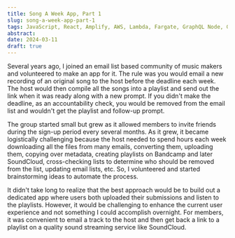 ```yaml
---
title: Song A Week App, Part 1
slug: song-a-week-app-part-1
tags: JavaScript, React, Amplify, AWS, Lambda, Fargate, GraphQL Node, Gatsby, Typescript
abstract:
date: 2024-03-11
draft: true
---
```


Several years ago, I joined an email list based community of music makers and volunteered to make an app for it. The rule was you would email a new recording of an original song to the host before the deadline each week. The host would then compile all the songs into a playlist and send out the link when it was ready along with a new prompt. If you didn't make the deadline, as an accountability check, you would be removed from the email list and wouldn't get the playlist and follow-up prompt.

The group started small but grew as it allowed members to invite friends during the sign-up period every several months. As it grew, it became logistically challenging because the host needed to spend hours each week downloading all the files from many emails, converting them, uploading them, copying over metadata, creating playlists on Bandcamp and later SoundCloud, cross-checking lists to determine who should be removed from the list, updating email lists, etc. So, I volunteered and started brainstorming ideas to automate the process.

It didn't take long to realize that the best approach would be to build out a dedicated app where users both uploaded their submissions and listen to the playlists. However, it would be challenging to enhance the current user experience and not something I could accomplish overnight. For members, it was convenient to email a track to the host and then get back a link to a playlist on a quality sound streaming service like SoundCloud.
